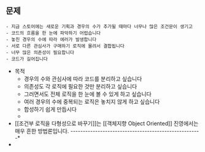 ## 문제
	- 지금 스토어에는 새로운 기획과 경우의 수가 추가될 때마다 너무나 많은 조건문이 생기고
	- 코드의 흐름을 한 눈에 파악하기 어렵습니다
	- 놓친 경우의 수에 따라 에러가 발생합니다
	- 서로 다른 관심사가 구매하기 로직에 몰려서 결합됩니다
	- 너무 많은 의존성이 필요합니다
	- 코드가 길어집니다
- 목적
	- 경우의 수와 관심사에 따라 코드를 분리하고 싶습니다
	- 의존성도 각 로직에 필요한 것만 분리하고 싶습니다
	- 그러면서도 전체 로직을 한 눈에 볼 수 있게 하고 싶습니다
	- 여러 경우의 수에 중복되는 로직은 놓치지 않게 하고 싶습니다
	- 합성하기 쉽게 만듭시다
	-
- [[조건부 로직을 다형성으로 바꾸기]]는 [[객체지향 Object Oriented]] 진영에서는 매우 흔한 방법론입니다. -----------------------------------------------------*
-